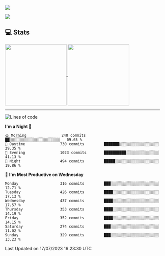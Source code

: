 [![](https://readme-typing-svg.demolab.com?font=Fira+Code&size=30&lines=你好,+欢迎光临;Hello,+welcome)](https://git.io/typing-svg)

![](https://count.getloli.com/get/@:wu-clan?theme=asoul)

## 💻 Stats

<a href="https://github.com/anuraghazra/github-readme-stats">
  <img height=200 align="center" src="https://github-readme-stats.vercel.app/api?username=wu-clan&count_private=true&show_icons=true&rank_icon=percentile&card_width=300"  alt=""/>
</a>
<a href="https://github.com/anuraghazra/convoychat">
  <img height=200 align="center" src="https://github-readme-stats.vercel.app/api/top-langs/?username=wu-clan&layout=compact&langs_count=8&card_width=300"  alt=""/>
</a>

---

<!--START_SECTION:waka-->
![Lines of code](https://img.shields.io/badge/From%20Hello%20World%20I%27ve%20Written-1.4%20million%20lines%20of%20code-blue)

**I'm a Night 🦉** 

```text
🌞 Morning                240 commits         ██░░░░░░░░░░░░░░░░░░░░░░░   09.65 % 
🌆 Daytime                730 commits         ███████░░░░░░░░░░░░░░░░░░   29.35 % 
🌃 Evening                1023 commits        ██████████░░░░░░░░░░░░░░░   41.13 % 
🌙 Night                  494 commits         █████░░░░░░░░░░░░░░░░░░░░   19.86 % 
```
📅 **I'm Most Productive on Wednesday** 

```text
Monday                   316 commits         ███░░░░░░░░░░░░░░░░░░░░░░   12.71 % 
Tuesday                  426 commits         ████░░░░░░░░░░░░░░░░░░░░░   17.13 % 
Wednesday                437 commits         ████░░░░░░░░░░░░░░░░░░░░░   17.57 % 
Thursday                 353 commits         ████░░░░░░░░░░░░░░░░░░░░░   14.19 % 
Friday                   352 commits         ████░░░░░░░░░░░░░░░░░░░░░   14.15 % 
Saturday                 274 commits         ███░░░░░░░░░░░░░░░░░░░░░░   11.02 % 
Sunday                   329 commits         ███░░░░░░░░░░░░░░░░░░░░░░   13.23 % 
```



 Last Updated on 17/07/2023 16:23:30 UTC
<!--END_SECTION:waka-->
